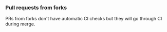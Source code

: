 ### Pull requests from forks

PRs from forks don't have automatic CI checks but they will go through CI during merge.
